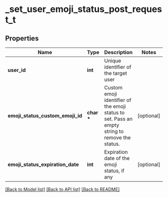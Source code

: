 # _set_user_emoji_status_post_request_t

## Properties
Name | Type | Description | Notes
------------ | ------------- | ------------- | -------------
**user_id** | **int** | Unique identifier of the target user | 
**emoji_status_custom_emoji_id** | **char \*** | Custom emoji identifier of the emoji status to set. Pass an empty string to remove the status. | [optional] 
**emoji_status_expiration_date** | **int** | Expiration date of the emoji status, if any | [optional] 

[[Back to Model list]](../README.md#documentation-for-models) [[Back to API list]](../README.md#documentation-for-api-endpoints) [[Back to README]](../README.md)


